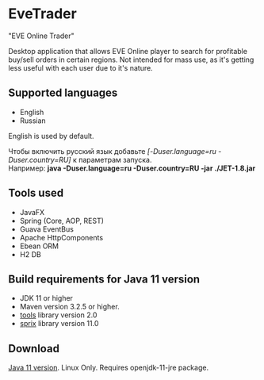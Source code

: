 # EveTrader
"EVE Online Trader"

Desktop application that allows EVE Online player to search for profitable buy/sell orders in certain regions.
Not intended for mass use, as it's getting less useful with each user due to it's nature.

## Supported languages
- English
- Russian

English is used by default.

Чтобы включить русский язык добавьте *\[-Duser.language=ru -Duser.country=RU]* к параметрам запуска.<br />
Например: **java -Duser.language=ru -Duser.country=RU -jar ./JET-1.8.jar**

## Tools used
- JavaFX
- Spring (Core, AOP, REST)
- Guava EventBus
- Apache HttpComponents
- Ebean ORM
- H2 DB

## Build requirements for Java 11 version
- JDK 11 or higher
- Maven version 3.2.5 or higher.
- [tools](https://github.com/tddts/tools) library version 2.0
- [sprix](https://github.com/tddts/sprix) library version 11.0

## Download
[Java 11 version](https://github.com/tddts/EveTrader/raw/11/bin/eve-trader-11.0.jar). Linux Only. Requires openjdk-11-jre package.
